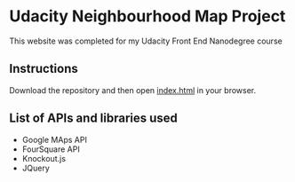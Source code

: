 # Udacity Neighbourhood Map Project

This website was completed for my Udacity Front End Nanodegree course

## Instructions

Download the repository and then open [index.html](index.html) in your browser.

## List of APIs and libraries used

- Google MAps API
- FourSquare API
- Knockout.js
- JQuery